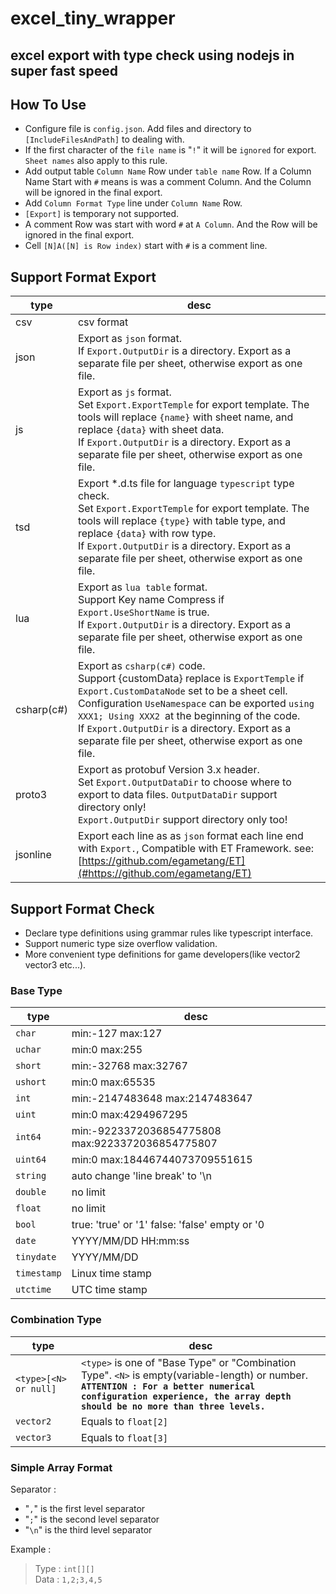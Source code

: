 # excel_tiny_wrapper

## excel export with type check using nodejs in super fast speed

## How To Use

* Configure file is `config.json`. Add files and directory to `[IncludeFilesAndPath]` to dealing with.
* If the first character of the `file name` is "`!`" it will be `ignored` for export. `Sheet names` also apply to this rule.
* Add output table `Column Name` Row under `table name` Row. If a Column Name Start with `#` means is was a comment Column. And the Column will be ignored in the final export.
* Add `Column Format Type` line under `Column Name` Row.
* `[Export]`  is temporary not supported.
* A comment Row was start with word `#` at `A Column`. And the Row will be ignored in the final export.
* Cell `[N]A([N] is Row index)` start with `#` is a comment line.

## Support Format Export

type|desc
---|---
csv|csv format
json|Export as `json` format. <br>If `Export.OutputDir` is a directory. Export as a separate file per sheet, otherwise export as one file.
js|Export as `js` format. <br>Set `Export.ExportTemple` for export template. The tools will replace `{name}` with sheet name, and replace `{data}` with sheet data. <br>If `Export.OutputDir` is a directory. Export as a separate file per sheet, otherwise export as one file.
tsd|Export *.d.ts file for language `typescript` type check. <br>Set `Export.ExportTemple` for export template. The tools will replace `{type}` with table type, and replace `{data}` with row type. <br>If `Export.OutputDir` is a directory. Export as a separate file per sheet, otherwise export as one file.
lua|Export as `lua table` format. <br>Support Key name Compress if `Export.UseShortName` is true. <br>If `Export.OutputDir` is a directory. Export as a separate file per sheet, otherwise export as one file.
csharp(c#)|Export as `csharp(c#)` code. <br>Support {customData} replace is `ExportTemple` if `Export.CustomDataNode` set to be a sheet cell. <br>Configuration `UseNamespace` can be exported `using XXX1; Using XXX2 `at the beginning of the code. <br>If `Export.OutputDir` is a directory. Export as a separate file per sheet, otherwise export as one file.
proto3|Export as protobuf Version 3.x header. <br>Set `Export.OutputDataDir` to choose where to export to data files. `OutputDataDir` support directory only! <br>`Export.OutputDir` support directory only too!
jsonline|Export each line as as `json` format each line end with `Export.`, Compatible with ET Framework. see: [https://github.com/egametang/ET](#https://github.com/egametang/ET)

## Support Format Check

* Declare type definitions using grammar rules like typescript interface.
* Support numeric type size overflow validation.
* More convenient type definitions for game developers(like vector2 vector3 etc...).

### Base Type

type|desc
---|---
`char`|min:-127                  max:127
`uchar`|min:0                     max:255
`short`|min:-32768                max:32767
`ushort`|min:0                     max:65535
`int`|min:-2147483648           max:2147483647
`uint`|min:0                     max:4294967295
`int64`|min:-9223372036854775808  max:9223372036854775807
`uint64`|min:0                     max:18446744073709551615
`string`|auto change 'line break' to '\n
`double`|no limit
`float`|no limit
`bool`|true: 'true' or '1'       false: 'false' empty or '0
`date`|YYYY/MM/DD HH:mm:ss
`tinydate`|YYYY/MM/DD
`timestamp`|Linux time stamp
`utctime`|UTC time stamp

### Combination Type

type|desc
---|---
`<type>[<N> or null]`  | `<type>` is one of "Base Type" or "Combination Type". `<N>` is empty(variable-length) or number.<br/><b>`ATTENTION : For a better numerical configuration experience, the array depth should be no more than three levels.`</b>
`vector2`           | Equals to `float[2]`
`vector3`           | Equals to `float[3]`

### Simple Array Format

Separator :

* "`,`" is the first level separator
* "`;`" is the second level separator
* "`\n`" is the third level separator

Example :
> Type : `int[][]`  
> Data : `1,2;3,4,5`  
